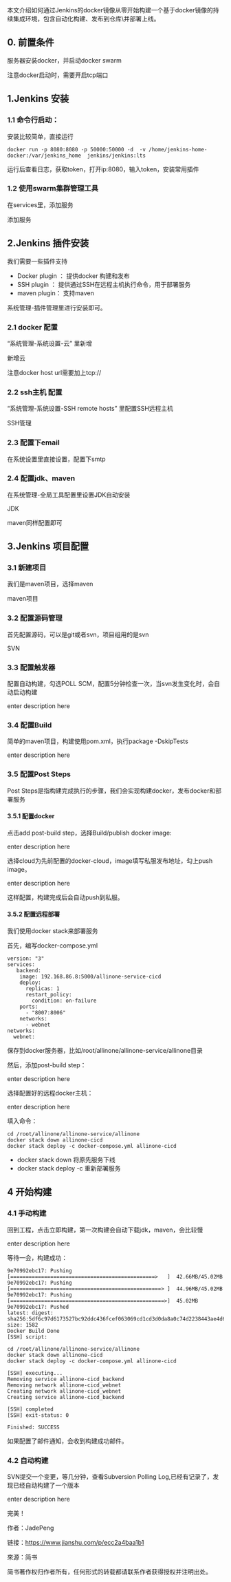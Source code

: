 本文介绍如何通过Jenkins的docker镜像从零开始构建一个基于docker镜像的持续集成环境，包含自动化构建、发布到仓库\并部署上线。

## 0. 前置条件

服务器安装docker，并启动docker swarm

注意docker启动时，需要开启tcp端口

## 1.Jenkins 安装

### 1.1 命令行启动：

安装比较简单，直接运行

```
docker run -p 8080:8080 -p 50000:50000 -d  -v /home/jenkins-home-docker:/var/jenkins_home  jenkins/jenkins:lts
```

运行后查看日志，获取token，打开ip:8080，输入token，安装常用插件

### 1.2 使用swarm集群管理工具

在services里，添加服务



添加服务

## 2.Jenkins 插件安装

我们需要一些插件支持

- Docker plugin  ： 提供docker 构建和发布
- SSH plugin ： 提供通过SSH在远程主机执行命令，用于部署服务
- maven plugin： 支持maven

系统管理-插件管理里进行安装即可。

### 2.1 docker 配置

“系统管理-系统设置-云” 里新增



新增云

注意docker host url需要加上tcp://

### 2.2 ssh主机 配置

“系统管理-系统设置-SSH remote hosts” 里配置SSH远程主机



SSH管理

### 2.3 配置下email

在系统设置里直接设置，配置下smtp

### 2.4 配置jdk、maven

在系统管理-全局工具配置里设置JDK自动安装



JDK

maven同样配置即可

## 3.Jenkins 项目配置

### 3.1 新建项目

我们是maven项目，选择maven



maven项目

### 3.2 配置源码管理

首先配置源码，可以是git或者svn，项目组用的是svn



SVN

### 3.3 配置触发器

配置自动构建，勾选POLL SCM，配置5分钟检查一次，当svn发生变化时，会自动启动构建



enter description here

### 3.4 配置Build

简单的maven项目，构建使用pom.xml，执行package -DskipTests



enter description here

### 3.5 配置Post Steps

Post Steps是指构建完成执行的步骤，我们会实现构建docker，发布docker和部署服务

#### 3.5.1 配置docker

点击add post-build step，选择Build/publish docker image:



enter description here

选择cloud为先前配置的docker-cloud，image填写私服发布地址，勾上push image。



enter description here

这样配置，构建完成后会自动push到私服。

#### 3.5.2 配置远程部署

我们使用docker stack来部署服务

首先，编写docker-compose.yml

```
version: "3"
services:
   backend:
    image: 192.168.86.8:5000/allinone-service-cicd
    deploy:
      replicas: 1
      restart_policy:
        condition: on-failure
    ports:
      - "8007:8006"
    networks:
      - webnet
networks:
  webnet:
```

保存到docker服务器，比如/root/allinone/allinone-service/allinone目录

然后，添加post-build step：



enter description here

选择配置好的远程docker主机：



enter description here

填入命令：

```
cd /root/allinone/allinone-service/allinone
docker stack down allinone-cicd
docker stack deploy -c docker-compose.yml allinone-cicd
```

- docker stack down 将原先服务下线
- docker stack deploy -c 重新部署服务

## 4 开始构建

### 4.1 手动构建

回到工程，点击立即构建，第一次构建会自动下载jdk，maven，会比较慢



enter description here

等待一会，构建成功：

```
9e70992ebc17: Pushing [===============================================>   ]  42.66MB/45.02MB
9e70992ebc17: Pushing [=================================================> ]  44.96MB/45.02MB
9e70992ebc17: Pushing [==================================================>]  45.02MB
9e70992ebc17: Pushed
latest: digest: sha256:5df6c97d6173527bc92ddc436fcef063069cd1cd3d0da8a0c74d2238443ae4d6 size: 1582
Docker Build Done
[SSH] script:

cd /root/allinone/allinone-service/allinone
docker stack down allinone-cicd
docker stack deploy -c docker-compose.yml allinone-cicd

[SSH] executing...
Removing service allinone-cicd_backend
Removing network allinone-cicd_webnet
Creating network allinone-cicd_webnet
Creating service allinone-cicd_backend

[SSH] completed
[SSH] exit-status: 0

Finished: SUCCESS
```

如果配置了邮件通知，会收到构建成功邮件。

### 4.2 自动构建

SVN提交一个变更，等几分钟，查看Subversion Polling Log,已经有记录了，发现已经自动构建了一个版本



enter description here

完美！

作者：JadePeng

链接：https://www.jianshu.com/p/ecc2a4baa1b1

來源：简书

简书著作权归作者所有，任何形式的转载都请联系作者获得授权并注明出处。